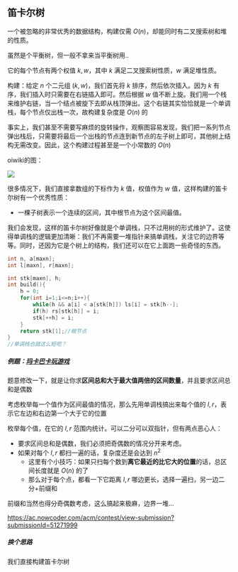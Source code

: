 ## 笛卡尔树

一个被忽略的非常优秀的数据结构，构建仅需 $O(n)$，却能同时有二叉搜索树和堆的性质。

虽然是个平衡树，但一般不拿来当平衡树用..

它的每个节点有两个权值 $k,w$，其中 $k$ 满足二叉搜索树性质，$w$ 满足堆性质。

构建：给定 $n$ 个二元组 $(k,w)$，我们首先将 $k$ 排序，然后依次插入。因为 $k$ 有序，我们插入时只需要在右链插入即可。然后根据 $w$ 值不断上旋。我们用一个栈来维护右链，当一个结点被旋下去即从栈顶弹出。这个右链其实恰恰就是一个单调栈，每个节点仅出栈一次，故构建复杂度是 $O(n)$ 的

事实上，我们甚至不需要写麻烦的旋转操作，观察图容易发现，我们把一系列节点弹出栈后，只需要将最后一个出栈的节点连到新节点的左子树上即可，其他树上结构无需改变。因此，这个构建过程甚至是一个小常数的 $O(n)$

oiwiki的图：

![](https://oi-wiki.org/ds/images/cartesian-tree2.png)

很多情况下，我们直接拿数组的下标作为 $k$ 值，权值作为 $w$ 值，这样构建的笛卡尔树有一个优秀性质：

- 一棵子树表示一个连续的区间，其中根节点为这个区间最值。

我们会发现，这样的笛卡尔树好像就是个单调栈，只不过用树的形式维护了。这使得单调栈的逻辑更加清晰：我们不再需要一堆指针来搞单调栈，关注它的边界等等。同时，还因为它是个树上的结构，我们还可以在它上面跑一些奇怪的东西。

```c++
int n, a[maxn];
int l[maxn], r[maxn];

int stk[maxn], h;
int build(){
    h = 0;
    for(int i=1;i<=n;i++){
        while(h && a[i] < a[stk[h]]) ls[i] = stk[h--];
        if(h) rs[stk[h]] = i;
        stk[++h] = i;
    }
    return stk[1];//根节点
}
//单调栈也就这么短吧？
```



##### 例题：[玛卡巴卡玩游戏](https://ac.nowcoder.com/acm/contest/11187/E)

题意修改一下，就是让你求**区间总和大于最大值两倍的区间数量**，并且要求区间总和是偶数

考虑枚举每一个值作为区间最值的情况，那么先用单调栈搞出来每个值的 $l,r$，表示它左边和右边第一个大于它的位置

枚举每个值，在它的 $l,r$ 范围内统计。可以二分可以双指针，但有两点恶心人：

- 要求区间总和是偶数，我们必须把奇偶数的情况分开来考虑。
- 如果对每个 $l,r$ 都扫一遍的话，复杂度还是会达到 $n^2$
  - 这里有个小技巧：如果只扫每个数到**离它最近的比它大的位置**的话，总区间长度就是 $O(n)$ 的了
  - 那么对于每个点，都看一下它距离 $l,r$ 哪边更长，选择一遍扫，另一边二分+前缀和

前缀和当然也得分奇偶数考虑，这么搞起来极麻，边界一堆...

https://ac.nowcoder.com/acm/contest/view-submission?submissionId=51271999



##### 换个思路

我们直接构建笛卡尔树

